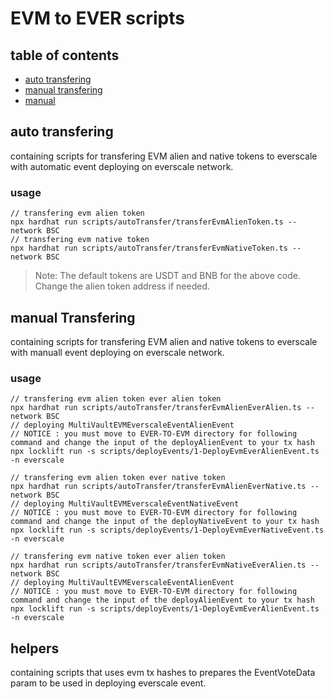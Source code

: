 # EVM to EVER scripts

## table of contents

- [auto transfering](#auto-transfering)
- [manual transfering](#auto-transfering)
- [manual](#auto-transfering)

## auto transfering

containing scripts for transfering EVM alien and native tokens to everscale with automatic event deploying on everscale network.

### usage

```shell
// transfering evm alien token
npx hardhat run scripts/autoTransfer/transferEvmAlienToken.ts --network BSC
// transfering evm native token
npx hardhat run scripts/autoTransfer/transferEvmNativeToken.ts --network BSC
```

> Note: The default tokens are USDT and BNB for the above code. Change the alien token address if needed.

## manual Transfering

containing scripts for transfering EVM alien and native tokens to everscale with manuall event deploying on everscale network.

### usage

```shell
// transfering evm alien token ever alien token
npx hardhat run scripts/autoTransfer/transferEvmAlienEverAlien.ts --network BSC
// deploying MultiVaultEVMEverscaleEventAlienEvent
// NOTICE : you must move to EVER-TO-EVM directory for following command and change the input of the deployAlienEvent to your tx hash
npx locklift run -s scripts/deployEvents/1-DeployEvmEverAlienEvent.ts -n everscale
```

```shell
// transfering evm alien token ever native token
npx hardhat run scripts/autoTransfer/transferEvmAlienEverNative.ts --network BSC
// deploying MultiVaultEVMEverscaleEventNativeEvent
// NOTICE : you must move to EVER-TO-EVM directory for following command and change the input of the deployNativeEvent to your tx hash
npx locklift run -s scripts/deployEvents/1-DeployEvmEverNativeEvent.ts -n everscale
```

```shell
// transfering evm native token ever alien token
npx hardhat run scripts/autoTransfer/transferEvmNativeEverAlien.ts --network BSC
// deploying MultiVaultEVMEverscaleEventAlienEvent
// NOTICE : you must move to EVER-TO-EVM directory for following command and change the input of the deployAlienEvent to your tx hash
npx locklift run -s scripts/deployEvents/1-DeployEvmEverAlienEvent.ts -n everscale
```

## helpers

containing scripts that uses evm tx hashes to prepares the EventVoteData param to be used in deploying everscale event.
